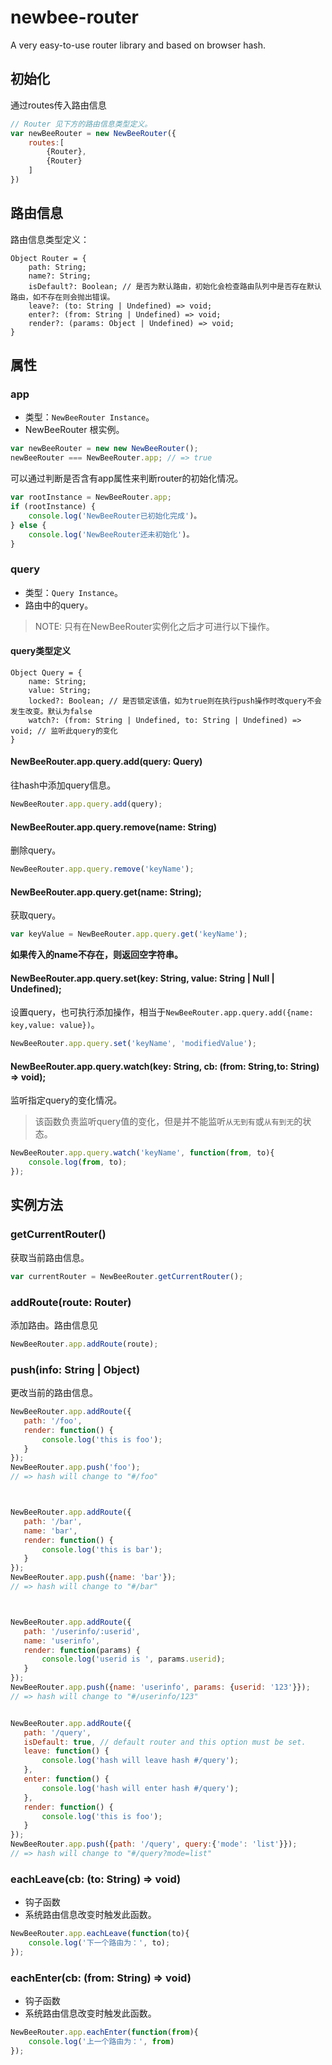 # newbee-router

A very easy-to-use router library and based on browser hash.

## 初始化
通过routes传入路由信息
```js
// Router 见下方的路由信息类型定义。
var newBeeRouter = new NewBeeRouter({
    routes:[
        {Router},
        {Router}
    ]
})
```

## 路由信息
路由信息类型定义：
```
Object Router = {
    path: String;
    name?: String;
    isDefault?: Boolean; // 是否为默认路由，初始化会检查路由队列中是否存在默认路由，如不存在则会抛出错误。
    leave?: (to: String | Undefined) => void;
    enter?: (from: String | Undefined) => void;
    render?: (params: Object | Undefined) => void;
}
```


## 属性
### app
* 类型：`NewBeeRouter Instance`。
* NewBeeRouter 根实例。

```js
var newBeeRouter = new new NewBeeRouter();
newBeeRouter === NewBeeRouter.app; // => true
```

可以通过判断是否含有app属性来判断router的初始化情况。
```js
var rootInstance = NewBeeRouter.app;
if (rootInstance) {
    console.log('NewBeeRouter已初始化完成')。
} else {
    console.log('NewBeeRouter还未初始化')。
}
```

### query

* 类型：`Query Instance`。
* 路由中的query。

> NOTE: 只有在NewBeeRouter实例化之后才可进行以下操作。

#### query类型定义
```
Object Query = {
    name: String;
    value: String;
    locked?: Boolean; // 是否锁定该值，如为true则在执行push操作时改query不会发生改变。默认为false
    watch?: (from: String | Undefined, to: String | Undefined) => void; // 监听此query的变化
}
```

#### NewBeeRouter.app.query.add(query: Query)
往hash中添加query信息。
```js
NewBeeRouter.app.query.add(query);
```

#### NewBeeRouter.app.query.remove(name: String)
删除query。
```js
NewBeeRouter.app.query.remove('keyName');
```
#### NewBeeRouter.app.query.get(name: String);
获取query。
```js
var keyValue = NewBeeRouter.app.query.get('keyName');
```
**如果传入的name不存在，则返回空字符串。**
#### NewBeeRouter.app.query.set(key: String, value: String | Null | Undefined);
设置query，也可执行添加操作，相当于`NewBeeRouter.app.query.add({name: key,value: value})`。
```js
NewBeeRouter.app.query.set('keyName', 'modifiedValue');
```
#### NewBeeRouter.app.query.watch(key: String, cb: (from: String,to: String) => void);
监听指定query的变化情况。

> 该函数负责监听query值的变化，但是并不能监听`从无到有`或`从有到无`的状态。

```js
NewBeeRouter.app.query.watch('keyName', function(from, to){
    console.log(from, to);
});
```

## 实例方法

### getCurrentRouter()
获取当前路由信息。

```js
var currentRouter = NewBeeRouter.getCurrentRouter();
```


### addRoute(route: Router)
添加路由。路由信息见

```js
NewBeeRouter.app.addRoute(route);
```

### push(info: String | Object)
更改当前的路由信息。

```js
NewBeeRouter.app.addRoute({
   path: '/foo',
   render: function() {
       console.log('this is foo');
   }
});
NewBeeRouter.app.push('foo');
// => hash will change to "#/foo"



NewBeeRouter.app.addRoute({
   path: '/bar',
   name: 'bar',
   render: function() {
       console.log('this is bar');
   }
});
NewBeeRouter.app.push({name: 'bar'}); 
// => hash will change to "#/bar"



NewBeeRouter.app.addRoute({
   path: '/userinfo/:userid',
   name: 'userinfo',
   render: function(params) {
       console.log('userid is ', params.userid);
   }
});
NewBeeRouter.app.push({name: 'userinfo', params: {userid: '123'}});
// => hash will change to "#/userinfo/123"


NewBeeRouter.app.addRoute({
   path: '/query',
   isDefault: true, // default router and this option must be set.
   leave: function() {
       console.log('hash will leave hash #/query');
   },
   enter: function() {
       console.log('hash will enter hash #/query');
   },
   render: function() {
       console.log('this is foo');
   }
});
NewBeeRouter.app.push({path: '/query', query:{'mode': 'list'}});
// => hash will change to "#/query?mode=list"
```

### eachLeave(cb: (to: String) => void)
* 钩子函数
* 系统路由信息改变时触发此函数。

```js
NewBeeRouter.app.eachLeave(function(to){
    console.log('下一个路由为：', to);
});
```

### eachEnter(cb: (from: String) => void)
* 钩子函数
* 系统路由信息改变时触发此函数。

```js
NewBeeRouter.app.eachEnter(function(from){
    console.log('上一个路由为：', from)
});
```